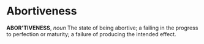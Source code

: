 # Abortiveness

**ABOR'TIVENESS**, _noun_ The state of being abortive; a failing in the progress to perfection or maturity; a failure of producing the intended effect.